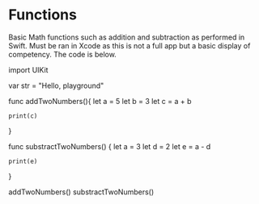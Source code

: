 # Functions
Basic Math functions such as addition and subtraction as performed in Swift. Must be ran in Xcode as this is not a full app but a basic display of competency. The code is below.


import UIKit

var str = "Hello, playground"

func addTwoNumbers(){
    let a = 5
    let b = 3
    let c = a + b
    
    print(c)

}

func substractTwoNumbers() {
    let a = 3
    let d = 2
    let e = a - d
    
    print(e)
}

addTwoNumbers()
substractTwoNumbers()
